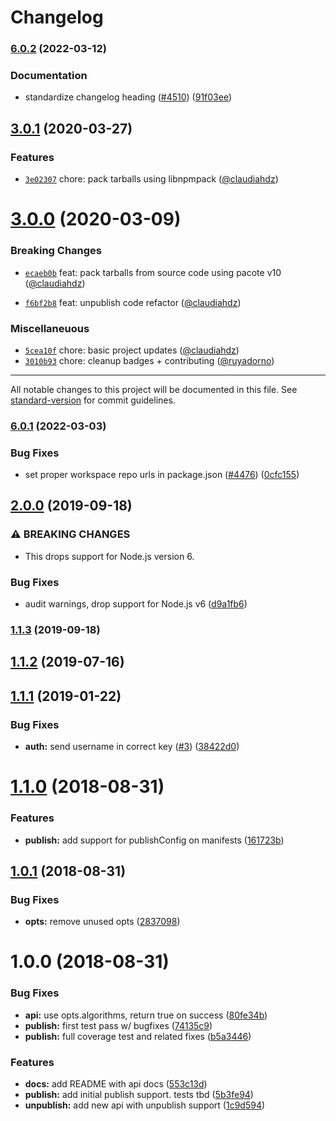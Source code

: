 # Changelog

### [6.0.2](https://www.github.com/forking-repos/cli/compare/libnpmpublish-v6.0.1...libnpmpublish-v6.0.2) (2022-03-12)


### Documentation

* standardize changelog heading ([#4510](https://www.github.com/forking-repos/cli/issues/4510)) ([91f03ee](https://www.github.com/forking-repos/cli/commit/91f03ee618bc635f9cfbded735fe98bbfa9d643f))

## [3.0.1](https://github.com/npm/libnpmpublish/compare/v3.0.0...v3.0.1) (2020-03-27)

### Features

* [`3e02307`](https://github.com/npm/libnpmpublish/commit/3e02307) chore: pack tarballs using libnpmpack ([@claudiahdz](https://github.com/claudiahdz))

<a name="3.0.0"></a>
# [3.0.0](https://github.com/npm/libnpmpublish/compare/v2.0.0...v3.0.0) (2020-03-09)

### Breaking Changes

* [`ecaeb0b`](https://github.com/npm/libnpmpublish/commit/ecaeb0b) feat: pack tarballs from source code using pacote v10 ([@claudiahdz](https://github.com/claudiahdz))

* [`f6bf2b8`](https://github.com/npm/libnpmpublish/commit/f6bf2b8) feat: unpublish code refactor ([@claudiahdz](https://github.com/claudiahdz))

### Miscellaneuous

* [`5cea10f`](https://github.com/npm/libnpmpublish/commit/5cea10f) chore: basic project updates ([@claudiahdz](https://github.com/claudiahdz))
* [`3010b93`](https://github.com/npm/libnpmpublish/commit/3010b93) chore: cleanup badges + contributing ([@ruyadorno](https://github.com/ruyadorno))

---

All notable changes to this project will be documented in this file. See [standard-version](https://github.com/conventional-changelog/standard-version) for commit guidelines.

### [6.0.1](https://www.github.com/npm/cli/compare/libnpmpublish-vlibnpmpublish@6.0.0...libnpmpublish-v6.0.1) (2022-03-03)


### Bug Fixes

* set proper workspace repo urls in package.json ([#4476](https://www.github.com/npm/cli/issues/4476)) ([0cfc155](https://www.github.com/npm/cli/commit/0cfc155db5f11ce23419e440111d99a63bf39754))

## [2.0.0](https://github.com/npm/libnpmpublish/compare/v1.1.3...v2.0.0) (2019-09-18)


### ⚠ BREAKING CHANGES

* This drops support for Node.js version 6.

### Bug Fixes

* audit warnings, drop support for Node.js v6 ([d9a1fb6](https://github.com/npm/libnpmpublish/commit/d9a1fb6))

### [1.1.3](https://github.com/npm/libnpmpublish/compare/v1.1.2...v1.1.3) (2019-09-18)

<a name="1.1.2"></a>
## [1.1.2](https://github.com/npm/libnpmpublish/compare/v1.1.1...v1.1.2) (2019-07-16)



<a name="1.1.1"></a>
## [1.1.1](https://github.com/npm/libnpmpublish/compare/v1.1.0...v1.1.1) (2019-01-22)


### Bug Fixes

* **auth:** send username in correct key ([#3](https://github.com/npm/libnpmpublish/issues/3)) ([38422d0](https://github.com/npm/libnpmpublish/commit/38422d0))



<a name="1.1.0"></a>
# [1.1.0](https://github.com/npm/libnpmpublish/compare/v1.0.1...v1.1.0) (2018-08-31)


### Features

* **publish:** add support for publishConfig on manifests ([161723b](https://github.com/npm/libnpmpublish/commit/161723b))



<a name="1.0.1"></a>
## [1.0.1](https://github.com/npm/libnpmpublish/compare/v1.0.0...v1.0.1) (2018-08-31)


### Bug Fixes

* **opts:** remove unused opts ([2837098](https://github.com/npm/libnpmpublish/commit/2837098))



<a name="1.0.0"></a>
# 1.0.0 (2018-08-31)


### Bug Fixes

* **api:** use opts.algorithms, return true on success ([80fe34b](https://github.com/npm/libnpmpublish/commit/80fe34b))
* **publish:** first test pass w/ bugfixes ([74135c9](https://github.com/npm/libnpmpublish/commit/74135c9))
* **publish:** full coverage test and related fixes ([b5a3446](https://github.com/npm/libnpmpublish/commit/b5a3446))


### Features

* **docs:** add README with api docs ([553c13d](https://github.com/npm/libnpmpublish/commit/553c13d))
* **publish:** add initial publish support. tests tbd ([5b3fe94](https://github.com/npm/libnpmpublish/commit/5b3fe94))
* **unpublish:** add new api with unpublish support ([1c9d594](https://github.com/npm/libnpmpublish/commit/1c9d594))
